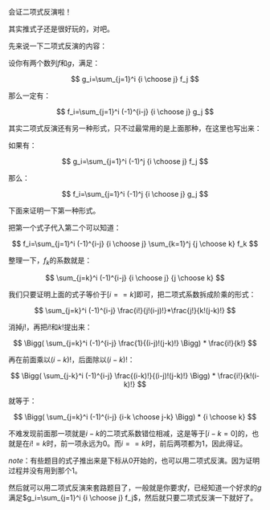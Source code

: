 会证二项式反演啦！

其实推式子还是很好玩的，对吧。

先来说一下二项式反演的内容：

设你有两个数列$f$和$g$，满足：

$$
g_i=\sum_{j=1}^i {i \choose j} f_j
$$

那么一定有：

$$
f_i=\sum_{j=1}^i (-1)^{i-j} {i \choose j} g_j
$$

其实二项式反演还有另一种形式，只不过最常用的是上面那种，在这里也写出来：

如果有：

$$
g_i=\sum_{j=1}^i (-1)^j {i \choose j} f_j
$$

那么：

$$
f_i=\sum_{j=1}^i (-1)^j {i \choose j} g_j
$$

下面来证明一下第一种形式。

把第一个式子代入第二个可以知道：

$$
f_i=\sum_{j=1}^i (-1)^{i-j} {i \choose j} \sum_{k=1}^j {j \choose k} f_k
$$

整理一下，$f_k$的系数就是：

$$
\sum_{j=k}^i (-1)^{i-j} {i \choose j} {j \choose k}
$$

我们只要证明上面的式子等价于$[i==k]$即可，把二项式系数拆成阶乘的形式：

$$
\sum_{j=k}^i (-1)^{i-j} \frac{i!}{j!(i-j)!}*\frac{j!}{k!(j-k)!}
$$

消掉$j!$，再把$i!$和$k!$提出来：

$$
\Bigg( \sum_{j=k}^i (-1)^{i-j} \frac{1}{(i-j)!(j-k)!} \Bigg) * \frac{i!}{k!}
$$

再在前面乘以$(i-k)!$，后面除以$(i-k)!$：

$$
\Bigg( \sum_{j-k}^i (-1)^{i-j} \frac{(i-k)!}{(i-j)!(j-k)!} \Bigg) * \frac{i!}{k!(i-k)!}
$$

就等于：

$$
\Bigg( \sum_{j=k}^i (-1)^{i-j} {i-k \choose j-k} \Bigg) * {i \choose k}
$$

不难发现前面那一项就是$i-k$的二项式系数错位相减，这是等于$[i-k=0]$的，也就是在$i!=k$时，前一项永远为$0$。而$i==k$时，前后两项都为$1$，因此得证。

$note$：有些题目的式子推出来是下标从$0$开始的，也可以用二项式反演。因为证明过程并没有用到那个$1$。

然后就可以用二项式反演来套路题目了，一般就是你要求$f$，已经知道一个好求的$g$满足$g_i=\sum_{j=1}^i {i \choose j} f_j$，然后就只要二项式反演一下就好了。